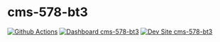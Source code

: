 # cms-578-bt3

[![Github Actions](https://github.com/kporras07/cms-578-bt3/actions/workflows/build_deploy_and_test.yml/badge.svg)](https://github.com/kporras07/cms-578-bt3/actions/workflows/build_deploy_and_test.yml)
[![Dashboard cms-578-bt3](https://img.shields.io/badge/dashboard-cms_578_bt3-yellow.svg)](https://dashboard.pantheon.io/sites/53d46c47-7981-4661-bf3c-db8c761dd266#dev/code)
[![Dev Site cms-578-bt3](https://img.shields.io/badge/site-cms_578_bt3-blue.svg)](http://dev-cms-578-bt3.pantheonsite.io/)